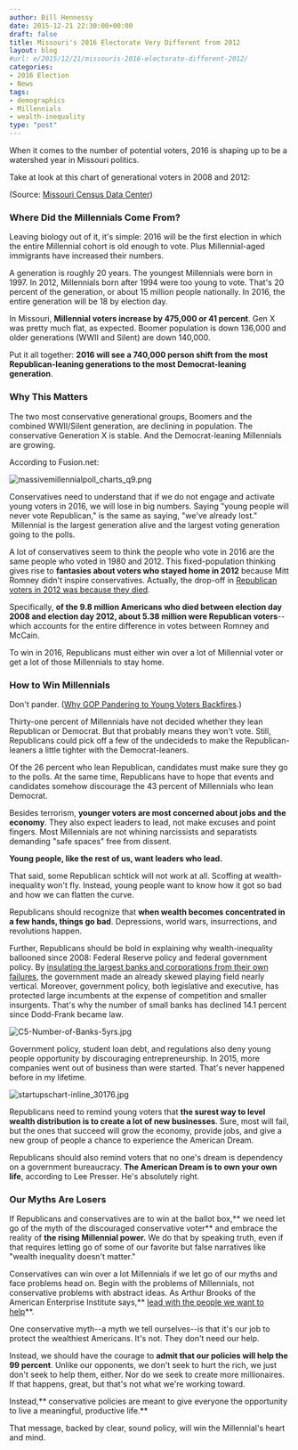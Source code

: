 ```yaml
---
author: Bill Hennessy
date: 2015-12-21 22:30:00+00:00
draft: false
title: Missouri's 2016 Electorate Very Different from 2012
layout: blog
#url: e/2015/12/21/missouris-2016-electorate-different-2012/
categories:
- 2016 Election
- News
tags:
- demographics
- Millennials
- wealth-inequality
type: "post"
---
```


When it comes to the number of potential voters, 2016 is shaping up to be a watershed year in Missouri politics.

Take at look at this chart of generational voters in 2008 and 2012:



(Source: [Missouri Census Data Center](https://mcdc.missouri.edu/websas/estimates_by_age.shtml))



### Where Did the Millennials Come From?



Leaving biology out of it, it's simple: 2016 will be the first election in which the entire Millennial cohort is old enough to vote. Plus Millennial-aged immigrants have increased their numbers.

A generation is roughly 20 years. The youngest Millennials were born in 1997. In 2012, Millennials born after 1994 were too young to vote. That's 20 percent of the generation, or about 15 million people nationally. In 2016, the entire generation will be 18 by election day.

In Missouri, **Millennial voters increase by 475,000 or 41 percent**. Gen X was pretty much flat, as expected. Boomer population is down 136,000 and older generations (WWII and Silent) are down 140,000.

Put it all together: **2016 will see a 740,000 person shift from the most Republican-leaning generations to the most Democrat-leaning generation**.



### Why This Matters



The two most conservative generational groups, Boomers and the combined WWII/Silent generation, are declining in population. The conservative Generation X is stable. And the Democrat-leaning Millennials are growing.

According to Fusion.net:

![massivemillennialpoll_charts_q9.png](https://hennessysview.com/wp-content/uploads/2015/12/massivemillennialpoll_charts_q9.png)


Conservatives need to understand that if we do not engage and activate young voters in 2016, we will lose in big numbers. Saying "young people will never vote Republican," is the same as saying, "we've already lost."  Millennial is the largest generation alive and the largest voting generation going to the polls.

A lot of conservatives seem to think the people who vote in 2016 are the same people who voted in 1980 and 2012. This fixed-population thinking gives rise to **fantasies about voters who stayed home in 2012** because Mitt Romney didn't inspire conservatives. Actually, the drop-off in [Republican voters in 2012 was because they died](https://hennessysview.com/2012/12/06/this-is-the-infographic-that-the-whole-republican-party-is-freaking-out-about/).

Specifically, **of the 9.8 million Americans who died between election day 2008 and election day 2012, about 5.38 million were Republican voters**--which accounts for the entire difference in votes between Romney and McCain.

To win in 2016, Republicans must either win over a lot of Millennial voter or get a lot of those Millennials to stay home.



### How to Win Millennials



Don't pander. ([Why GOP Pandering to Young Voters Backfires](https://hennessysview.com/2013/02/25/why-gop-pandering-to-young-voters-backfires/).)

Thirty-one percent of Millennials have not decided whether they lean Republican or Democrat. But that probably means they won't vote. Still, Republicans could pick off a few of the undecideds to make the Republican-leaners a little tighter with the Democrat-leaners.

Of the 26 percent who lean Republican, candidates must make sure they go to the polls. At the same time, Republicans have to hope that events and candidates somehow discourage the 43 percent of Millennials who lean Democrat.

Besides terrorism, **younger voters are most concerned about jobs and the economy**. They also expect leaders to lead, not make excuses and point fingers. Most Millennials are not whining narcissists and separatists demanding "safe spaces" free from dissent.

**Young people, like the rest of us, want leaders who lead.**

That said, some Republican schtick will not work at all. Scoffing at wealth-inequality won't fly. Instead, young people want to know how it got so bad and how we can flatten the curve.

Republicans should recognize that **when wealth becomes concentrated in a few hands, things go bad**. Depressions, world wars, insurrections, and revolutions happen.

Further, Republicans should be bold in explaining why wealth-inequality ballooned since 2008: Federal Reserve policy and federal government policy. By [insulating the largest banks and corporations from their own failures](https://hennessysview.com/2015/12/19/the-big-short/), the government made an already skewed playing field nearly vertical. Moreover, government policy, both legislative and executive, has protected large incumbents at the expense of competition and smaller insurgents. That's why the number of small banks has declined 14.1 percent since Dodd-Frank became law.

![C5-Number-of-Banks-5yrs.jpg](https://hennessysview.com/wp-content/uploads/2015/12/C5-Number-of-Banks-5yrs.jpg)


Government policy, student loan debt, and regulations also deny young people opportunity by discouraging entrepreneurship. In 2015, more companies went out of business than were started. That's never happened before in my lifetime.

![startupschart-inline_30176.jpg](https://hennessysview.com/wp-content/uploads/2015/12/startupschart-inline_30176.jpg)


Republicans need to remind young voters that **the surest way to level wealth distribution is to create a lot of new businesses**. Sure, most will fail, but the ones that succeed will grow the economy, provide jobs, and give a new group of people a chance to experience the American Dream.

Republicans should also remind voters that no one's dream is dependency on a government bureaucracy. **The American Dream is to own your own life**, according to Lee Presser. He's absolutely right.



### Our Myths Are Losers



If Republicans and conservatives are to win at the ballot box,** we need let go of the myth of the discouraged conservative voter** and embrace the reality of **the rising Millennial power.** We do that by speaking truth, even if that requires letting go of some of our favorite but false narratives like "wealth inequality doesn't matter."

Conservatives can win over a lot Millennials if we let go of our myths and face problems head on. Begin with the problems of Millennials, not conservative problems with abstract ideas. As Arthur Brooks of the American Enterprise Institute says,** [lead with the people we want to help](https://hennessysview.com/2015/09/08/why-poverty-is-a-conservative-issue/)**.

One conservative myth--a myth we tell ourselves--is that it's our job to protect the wealthiest Americans. It's not. They don't need our help.

Instead, we should have the courage to **admit that our policies will help the 99 percent**. Unlike our opponents, we don't seek to hurt the rich, we just don't seek to help them, either. Nor do we seek to create more millionaires. If that happens, great, but that's not what we're working toward.

Instead,** conservative policies are meant to give everyone the opportunity to live a meaningful, productive life.**

That message, backed by clear, sound policy, will win the Millennial's heart and mind.


